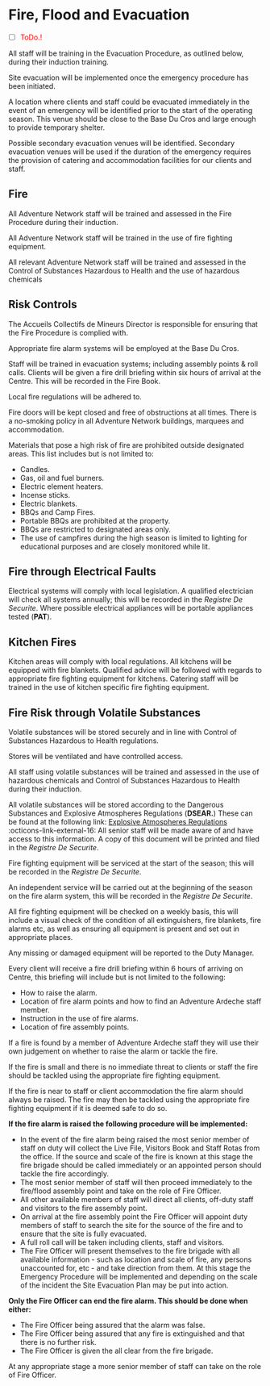 # Fire, Flood and Evacuation

- [ ] <span style="color:red">ToDo.!</span>
  

All staff will be training in the Evacuation Procedure, as outlined below, during their induction training.

Site evacuation will be implemented once the emergency procedure has been initiated. 

A location where clients and staff could be evacuated immediately in the event of an emergency will be identified prior to the start of the operating season.  This venue should be close to the Base Du Cros and large enough to provide temporary shelter.

Possible secondary evacuation venues will be identified.  Secondary evacuation venues will be used if the duration of the emergency requires the provision of catering and accommodation facilities for our clients and staff. 

## Fire
All Adventure Network staff will be trained and assessed in the Fire Procedure during their induction.

All Adventure Network staff will be trained in the use of fire fighting equipment.

All relevant Adventure Network staff will be trained and assessed in the Control of Substances Hazardous to Health and the use of hazardous chemicals 

## Risk Controls
The Accueils Collectifs de Mineurs Director is responsible for ensuring that the Fire Procedure is complied with.

Appropriate fire alarm systems will be employed at the Base Du Cros.

Staff will be trained in evacuation systems; including assembly points & roll calls.
Clients will be given a fire drill briefing within six hours of arrival at the Centre. This will be recorded in the Fire Book.

Local fire regulations will be adhered to.

Fire doors will be kept closed and free of obstructions at all times.
There is a no-smoking policy in all Adventure Network buildings, marquees and accommodation.

Materials that pose a high risk of fire are prohibited outside designated areas. This list includes but is not limited to:

* Candles.
* Gas, oil and fuel burners.
* Electric element heaters.
* Incense sticks.
* Electric blankets.
* BBQs and Camp Fires.
* Portable BBQs are prohibited at the property.
* BBQs are restricted to designated areas only.
* The use of campfires during the high season is limited to lighting for educational purposes and are closely monitored while lit. 

## Fire through Electrical Faults
Electrical systems will comply with local legislation. A qualified electrician will check all systems annually; this will be recorded in the *Registre De Securite*. Where possible electrical appliances will be portable appliances tested (**PAT**).

## Kitchen Fires
Kitchen areas will comply with local regulations.
All kitchens will be equipped with fire blankets.
Qualified advice will be followed with regards to appropriate fire fighting equipment for kitchens.
Catering staff will be trained in the use of kitchen specific fire fighting equipment.

## Fire Risk through Volatile Substances
Volatile substances will be stored securely and in line with Control of Substances Hazardous to Health regulations.

Stores will be ventilated and have controlled access.

All staff using volatile substances will be trained and assessed in the use of hazardous chemicals and Control of Substances Hazardous to Health during their induction. 

All volatile substances will be stored according to the Dangerous Substances and Explosive Atmospheres Regulations (**DSEAR.**) These can be found at the following link: [Explosive Atmospheres Regulations](http://www.hse.gov.uk/fireandexplosion/dsear.htm) :octicons-link-external-16: All senior staff will be made aware of and have access to this information. A copy of this document will be printed and filed in the *Registre De Securite*.

Fire fighting equipment will be serviced at the start of the season; this will be recorded in the *Registre De Securite*.

An independent service will be carried out at the beginning of the season on the fire alarm system, this will be recorded in the *Registre De Securite*.

All fire fighting equipment will be checked on a weekly basis, this will include a visual check of the condition of all extinguishers, fire blankets, fire alarms etc, as well as ensuring all equipment is present and set out in appropriate places. 

Any missing or damaged equipment will be reported to the Duty Manager. 

Every client will receive a fire drill briefing within 6 hours of arriving on Centre, this briefing will include but is not limited to the following:

* How to raise the alarm.
* Location of fire alarm points and how to find an Adventure Ardeche staff member.
* Instruction in the use of fire alarms.
* Location of fire assembly points.

If a fire is found by a member of Adventure Ardeche staff they will use their own judgement on whether to raise the alarm or tackle the fire.

If the fire is small and there is no immediate threat to clients or staff the fire should be tackled using the appropriate fire fighting equipment.

If the fire is near to staff or client accommodation the fire alarm should always be raised. The fire may then be tackled using the appropriate fire fighting equipment if it is deemed safe to do so.

**If the fire alarm is raised the following procedure will be implemented:**

* In the event of the fire alarm being raised the most senior member of staff on duty will collect the Live File, Visitors Book and Staff Rotas from the office. If the source and scale of the fire is known at this stage the fire brigade should be called immediately or an appointed person should tackle the fire accordingly.
* The most senior member of staff will then proceed immediately to the fire/flood assembly point and take on the role of Fire Officer.
* All other available members of staff will direct all clients, off-duty staff and visitors to the fire assembly point.
* On arrival at the fire assembly point the Fire Officer will appoint duty members of staff to search the site for the source of the fire and to ensure that the site is fully evacuated. 
* A full roll call will be taken including clients, staff and visitors.
* The Fire Officer will present themselves to the fire brigade with all available information - such as location and scale of fire, any persons unaccounted for, etc - and take direction from them. At this stage the Emergency Procedure will be implemented and depending on the scale of the incident the Site Evacuation Plan may be put into action.

**Only the Fire Officer can end the fire alarm. This should be done when either:**

* The Fire Officer being assured that the alarm was false.
* The Fire Officer being assured that any fire is extinguished and that there is no further risk.
* The Fire Officer is given the all clear from the fire brigade.


At any appropriate stage a more senior member of staff can take on the role of Fire Officer.
